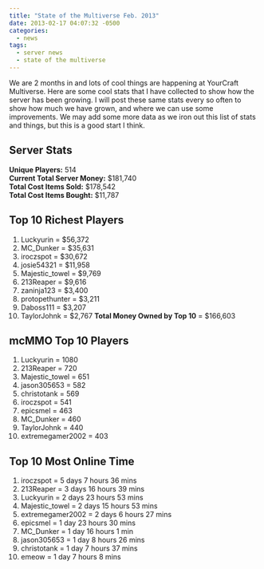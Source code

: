 ```yaml
---
title: "State of the Multiverse Feb. 2013"
date: 2013-02-17 04:07:32 -0500
categories:
  - news
tags:
  - server news
  - state of the multiverse
---
```


We are 2 months in and lots of cool things are happening at YourCraft Multiverse. Here are some cool stats that I have collected to show how the server has been growing. I will post these same stats every so often to show how much we have grown, and where we can use some improvements. We may add some more data as we iron out this list of stats and things, but this is a good start I think.

## Server Stats
**Unique Players:** 514  
**Current Total Server Money:** $181,740  
**Total Cost Items Sold:** $178,542  
**Total Cost Items Bought:** $11,787  
 
## Top 10 Richest Players
1. Luckyurin = $56,372
2. MC_Dunker = $35,631
3. iroczspot = $30,672 
4. josie54321 = $11,958
5. Majestic_towel = $9,769
6. 213Reaper = $9,616
7. zaninja123 = $3,400
8. protopethunter = $3,211
9. Daboss111 = $3,207
10. TaylorJohnk = $2,767
**Total Money Owned by Top 10** = $166,603

## mcMMO Top 10 Players
1. Luckyurin = 1080
2. 213Reaper = 720
3. Majestic_towel = 651
4. jason305653 = 582
5. christotank = 569
6. iroczspot = 541
7. epicsmel = 463
8. MC_Dunker = 460
9. TaylorJohnk = 440
10. extremegamer2002 = 403
 
## Top 10 Most Online Time
1. iroczspot = 5 days 7 hours 36 mins
2. 213Reaper = 3 days 16 hours 39 mins
3. Luckyurin = 2 days 23 hours 53 mins
4. Majestic_towel = 2 days 15 hours 53 mins
5. extremegamer2002 = 2 days 6 hours 27 mins
6. epicsmel = 1 day 23 hours 30 mins
7. MC_Dunker = 1 day 16 hours 1 min
8. jason305653 = 1 day 8 hours 26 mins
9. christotank = 1 day 7 hours 37 mins
10. emeow = 1 day 7 hours 8 mins